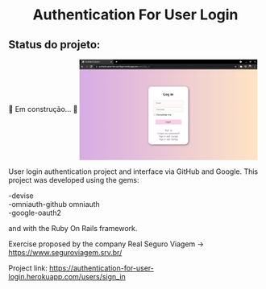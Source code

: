 <h1 align="center">Authentication For User Login</h1>

<h2>Status do projeto:</h2>🚀 Em construção...  🚧

<img src="img/interface.jpeg" align="center" width="70%" alt="Interface" />

User login authentication project and interface via GitHub and Google. This project was
developed using the gems:<br>

-devise <br>
-omniauth-github omniauth <br>
-google-oauth2 <br>

and with the Ruby On Rails framework.<br>

Exercise proposed by the company Real Seguro Viagem -> https://www.seguroviagem.srv.br/ <br>

Project link: https://authentication-for-user-login.herokuapp.com/users/sign_in
